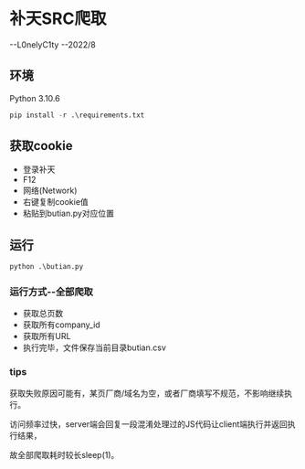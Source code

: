 # 补天SRC爬取

--L0nelyC1ty
--2022/8

## 环境

Python 3.10.6

```python
pip install -r .\requirements.txt
```



## 获取cookie

+ 登录补天
+ F12
+ 网络(Network)
+ 右键复制cookie值
+ 粘贴到butian.py对应位置



## 运行

```python
python .\butian.py
```

### 运行方式--全部爬取

+ 获取总页数
+ 获取所有company_id
+ 获取所有URL
+ 执行完毕，文件保存当前目录butian.csv

### tips

获取失败原因可能有，某页厂商/域名为空，或者厂商填写不规范，不影响继续执行。

访问频率过快，server端会回复一段混淆处理过的JS代码让client端执行并返回执行结果，

故全部爬取耗时较长sleep(1)。
